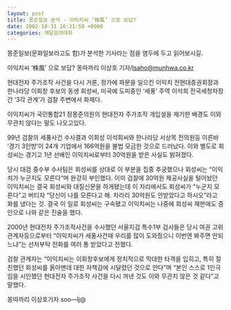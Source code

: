 ```yaml
---
layout: post
title: 몽준일보 분석 - 이익치씨 ‘株風’ 으로 보답?
date: 2002-10-31 16:21:59 +0900
categories: 깨달음의대화
---
```

몽준일보(문화일보라고도 함)가 분석한 기사라는 점을 염두에 두고 읽어보시길.
  

  

  

  
이익치씨 ‘株風’ 으로 보답? 몽따까리 이상호 기자/lsaho@munhwa.co.kr
  

  
현대전자 주가조작 사건을 다시 거론, 정가에 파문을 일으킨 이익치 전현대증권회장과 한나라당 이회창 후보의 동생 회성씨, 미국에 도피중인 ‘세풍’ 주역 이석희 전국세청차장간 ‘3각 관계’가 검찰 주변에서 화제다.
  

  
이익치씨가 국민통합21 정몽준의원의 현대전자 주가조작 개입설을 제기한 배경도 이와 무관치 않다는 말도 나오고있다.
  

  
99년 검찰의 세풍사건 수사결과 이회성 이석희씨와 한나라당 서상목 전의원등 이른바 ‘경기 3인방’이 24개 기업에서 166억원을 불법 모금한 것으로 드러났다. 이와 별도로 회성씨는 경기고 1년 선배인 이익치씨로부터 30억원을 받은 사실도 밝혀졌다.
  

  
당시 대검 중수부 수사팀은 회성씨를 상대로 이 부분을 집중 추궁했으나 회성씨는 “이익치가 누군지도 모른다“며 완강히 부인했다. 이미 검찰에 30억원 제공사실을 털어놨던 이익치씨는 결국 회성씨와 대질신문을 하게됐는데 이 자리에서도 회성씨가 “누군지 모른다”고 버티자 “당신이 나를 모른다고 해. 차라리 30억원도 안받았다고 하시오”라고 화를 냈다는 것. 결국 이 일로 회성씨는 구속됐고 이익치씨는 나중에 회성씨 재판에도 증인으로 나와 같은 진술을 했다.
  

  
2000년 현대전자 주가조작사건을 수사했던 서울지검 특수1부 검사들은 당시 여권 고위관계자등으로부터 “이익치씨가 세풍사건때 우리를 많이 도와줬으니 이번엔 봐주면 안되느냐”는 선처부탁 전화를 여러 통 받았다고 전했다.
  

  
검찰 관계자는 “이익치씨는 이회창후보에게 정치적으로 막대한 타격을 입히고, 특히 절친했던 회성씨를 옭아맨데 대한 자책감에 시달렸던 것으로 안다”며 “본인 스스로 1인극임을 시인했던 현대전자 주가조작 사건을 다시 꺼낸 것도 이와 무관치 않은 것 같다”고 말했다.
  

  
몽따까리 이상호기자 soo―lj@